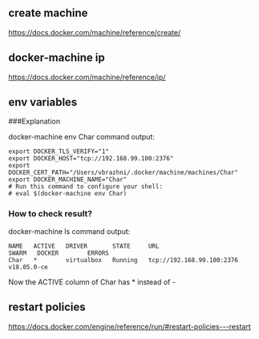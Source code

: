 ## create machine

https://docs.docker.com/machine/reference/create/

## docker-machine ip

https://docs.docker.com/machine/reference/ip/

## env variables

###Explanation

docker-machine env Char command output:
```
export DOCKER_TLS_VERIFY="1"
export DOCKER_HOST="tcp://192.168.99.100:2376"
export DOCKER_CERT_PATH="/Users/vbrazhni/.docker/machine/machines/Char"
export DOCKER_MACHINE_NAME="Char"
# Run this command to configure your shell: 
# eval $(docker-machine env Char)
```

### How to check result?

docker-machine ls command output:
```
NAME   ACTIVE   DRIVER       STATE     URL                         SWARM   DOCKER        ERRORS
Char   *        virtualbox   Running   tcp://192.168.99.100:2376           v18.05.0-ce   
```
Now the ACTIVE column of Char has * instead of -

## restart policies

https://docs.docker.com/engine/reference/run/#restart-policies---restart

